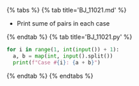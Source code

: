 {% tabs %}
{% tab title='BJ_11021.md' %}

* Print sume of pairs in each case

{% endtab %}
{% tab title='BJ_11021.py' %}

```py
for i in range(1, int(input()) + 1):
  a, b = map(int, input().split())
  print(f"Case #{i}: {a + b}")
```

{% endtab %}
{% endtabs %}